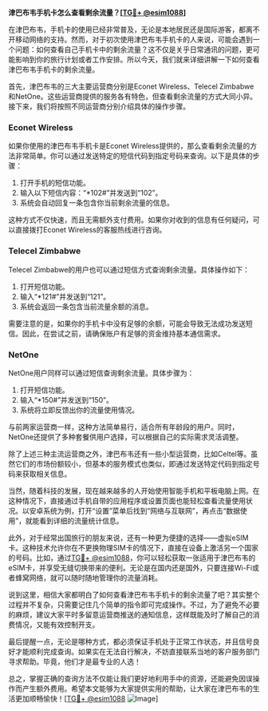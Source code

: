 **津巴布韦手机卡怎么查看剩余流量？[[TG💪+ @esim1088](https://t.me/s/esim1088)]**

在津巴布韦，手机卡的使用已经非常普及，无论是本地居民还是国际游客，都离不开移动网络的支持。然而，对于初次使用津巴布韦手机卡的人来说，可能会遇到一个问题：如何查看自己手机卡中的剩余流量？这不仅是关乎日常通讯的问题，更可能影响到你的旅行计划或者工作安排。所以今天，我们就来详细讲解一下如何查看津巴布韦手机卡的剩余流量。

首先，津巴布韦的三大主要运营商分别是Econet Wireless、Telecel Zimbabwe和NetOne。这些运营商提供的服务各有特色，但查看剩余流量的方式大同小异。接下来，我们将按照不同运营商分别介绍具体的操作步骤。

### Econet Wireless

如果你使用的津巴布韦手机卡是Econet Wireless提供的，那么查看剩余流量的方法非常简单。你可以通过发送特定的短信代码到指定号码来查询。以下是具体的步骤：

1. 打开手机的短信功能。
2. 输入以下短信内容：“*102#”并发送到“102”。
3. 系统会自动回复一条包含你当前剩余流量的信息。

这种方式不仅快速，而且无需额外支付费用。如果你对收到的信息有任何疑问，可以直接拨打Econet Wireless的客服热线进行咨询。

### Telecel Zimbabwe

Telecel Zimbabwe的用户也可以通过短信方式查询剩余流量。具体操作如下：

1. 打开短信功能。
2. 输入“*121#”并发送到“121”。
3. 系统会返回一条包含当前流量余额的消息。

需要注意的是，如果你的手机卡中没有足够的余额，可能会导致无法成功发送短信。因此，在尝试之前，请确保账户有足够的资金维持基本通信需求。

### NetOne

NetOne用户同样可以通过短信查询剩余流量。具体步骤为：

1. 打开短信功能。
2. 输入“*150#”并发送到“150”。
3. 系统将立即反馈出你的流量使用情况。

与前两家运营商一样，这种方法简单易行，适合所有年龄段的用户。同时，NetOne还提供了多种套餐供用户选择，可以根据自己的实际需求灵活调整。

除了上述三种主流运营商之外，津巴布韦还有一些小型运营商，比如Celtel等。虽然它们的市场份额较小，但基本的服务模式也类似，即通过发送特定代码到指定号码来获取相关信息。

当然，随着科技的发展，现在越来越多的人开始使用智能手机和平板电脑上网。在这种情况下，直接通过手机自带的应用程序或设置页面也能轻松查看流量使用状况。以安卓系统为例，打开“设置”菜单后找到“网络与互联网”，再点击“数据使用”，就能看到详细的流量统计信息。

此外，对于经常出国旅行的朋友来说，还有一种更为便捷的选择——虚拟eSIM卡。这种技术允许你在不更换物理SIM卡的情况下，直接在设备上激活另一个国家的号码。比如，通过[TG💪+ @esim1088](https://t.me/s/esim1088)，你可以轻松获取一张适用于津巴布韦的eSIM卡，并享受无缝切换带来的便利。无论是在国内还是国外，只要连接Wi-Fi或者蜂窝网络，就可以随时随地管理你的流量消耗。

说到这里，相信大家都明白了如何查看津巴布韦手机卡的剩余流量了吧？其实整个过程并不复杂，只需要记住几个简单的指令即可完成操作。不过，为了避免不必要的麻烦，建议大家平时多留意运营商推送的通知信息，这样既能及时了解自己的消费情况，又能有效控制开支。

最后提醒一点，无论是哪种方式，都必须保证手机处于正常工作状态，并且信号良好才能顺利完成查询。如果实在无法自行解决，不妨直接联系当地的客户服务部门寻求帮助。毕竟，他们才是最专业的人选！

总之，掌握正确的查询方法不仅能让我们更好地利用手中的资源，还能避免因误操作而产生额外费用。希望本文能够为大家提供实用的帮助，让大家在津巴布韦的生活更加顺畅愉快！[[TG💪+ @esim1088](https://t.me/s/esim1088) ![Image](https://i.postimg.cc/4NQfJmqS/Snipaste-2025-05-13-00-14-12.png)]